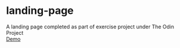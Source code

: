 # landing-page
A landing page completed as part of exercise project under The Odin Project  
[Demo](https://tsfoverlord.github.io/landing-page/)
